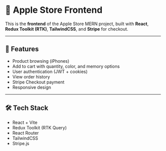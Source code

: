 # 🍎 Apple Store Frontend

This is the **frontend** of the Apple Store MERN project, built with **React**, **Redux Toolkit (RTK)**, **TailwindCSS**, and **Stripe** for checkout.

---

## 🚀 Features

- Product browsing (iPhones)
- Add to cart with quantity, color, and memory options
- User authentication (JWT + cookies)
- View order history
- Stripe Checkout payment
- Responsive design

---

## 🛠 Tech Stack

- React + Vite
- Redux Toolkit (RTK Query)
- React Router
- TailwindCSS
- Stripe.js
